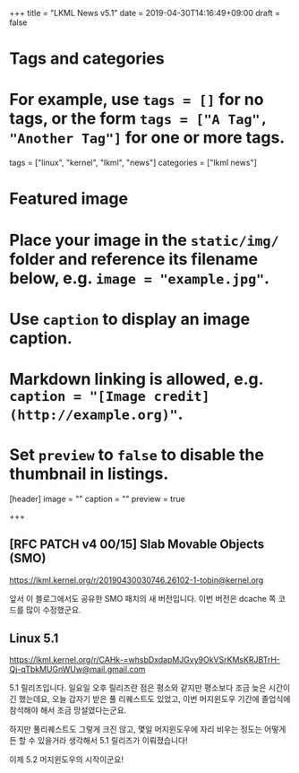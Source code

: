 +++
title = "LKML News v5.1"
date = 2019-04-30T14:16:49+09:00
draft = false

# Tags and categories
# For example, use `tags = []` for no tags, or the form `tags = ["A Tag", "Another Tag"]` for one or more tags.
tags = ["linux", "kernel", "lkml", "news"]
categories = ["lkml news"]

# Featured image
# Place your image in the `static/img/` folder and reference its filename below, e.g. `image = "example.jpg"`.
# Use `caption` to display an image caption.
#   Markdown linking is allowed, e.g. `caption = "[Image credit](http://example.org)"`.
# Set `preview` to `false` to disable the thumbnail in listings.
[header]
image = ""
caption = ""
preview = true

+++

[RFC PATCH v4 00/15] Slab Movable Objects (SMO)
-----------------------------------------------

https://lkml.kernel.org/r/20190430030746.26102-1-tobin@kernel.org

앞서 이 블로그에서도 공유한 SMO 패치의 새 버전입니다.  이번 버전은 dcache 쪽
코드를 많이 수정했군요.


Linux 5.1
---------

https://lkml.kernel.org/r/CAHk-=whsbDxdapMJGvy9OkVSrKMsKRJBTrH-Qj-qTbkMUGnWUw@mail.gmail.com

5.1 릴리즈입니다.  일요일 오후 릴리즈란 점은 평소와 같지만 평소보다 조금 늦은
시간이긴 했는데요, 오늘 갑자기 받은 풀 리퀘스트도 있었고, 이번 머지윈도우
기간에 졸업식에 참석해야 해서 조금 망설였다는군요.

하지만 풀리퀘스트도 그렇게 크진 않고, 몇일 머지윈도우에 자리 비우는 정도는
어떻게든 할 수 있을거라 생각해서 5.1 릴리즈가 이뤄졌습니다!

이제 5.2 머지윈도우의 시작이군요!
